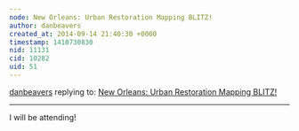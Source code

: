 ```yaml
---
node: New Orleans: Urban Restoration Mapping BLITZ!
author: danbeavers
created_at: 2014-09-14 21:40:30 +0000
timestamp: 1410730830
nid: 11131
cid: 10282
uid: 51
---
```




[danbeavers](../profile/danbeavers) replying to: [New Orleans: Urban Restoration Mapping BLITZ!](../notes/stevie/09-11-2014/new-orleans-urban-restoration-mapping-blitz)

----
I will be attending!